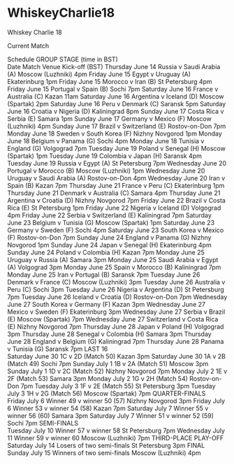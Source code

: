 # WhiskeyCharlie18
Whiskey Charlie 18

Current Match



Schedule
GROUP STAGE		(time in BST) 	
Date	              Match	                              Venue	              Kick-off (BST)
Thursday June 14	  Russia v Saudi Arabia (A)	          Moscow (Luzhniki)	  4pm
Friday June 15	    Egypt v Uruguay (A)	                Ekaterinburg	      1pm
Friday June 15	    Morocco v Iran (B)	 St Petersburg	 4pm
Friday June 15	    Portugal v Spain (B)	 Sochi	 7pm
Saturday June 16	  France v Australia (C)	 Kazan	 11am
Saturday June 16	  Argentina v Iceland (D)	 Moscow (Spartak)	 2pm
Saturday June 16	 Peru v Denmark (C)	 Saransk	 5pm
Saturday June 16	 Croatia v Nigeria (D)	 Kaliningrad	 8pm
Sunday June 17	 Costa Rica v Serbia (E)	 Samara	 1pm
Sunday June 17	 Germany v Mexico (F)	 Moscow (Luzhniki)	 4pm
Sunday June 17	 Brazil v Switzerland (E)	 Rostov-on-Don	 7pm
Monday June 18	 Sweden v South Korea (F)	 Nizhny Novgorod	 1pm
Monday June 18	 Belgium v Panama (G)	 Sochi	 4pm
Monday June 18	 Tunisia v England (G)	 Volgograd	 7pm
Tuesday June 19	 Poland v Senegal (H)	 Moscow (Spartak)	 1pm
Tuesday June 19	 Colombia v Japan (H)	 Saransk	 4pm
Tuesday June 19	 Russia v Egypt (A)	 St Petersburg	 7pm
Wednesday June 20	 Portugal v Morocco (B)	 Moscow (Luzhniki)	 1pm
Wednesday June 20	 Uruguay v Saudi Arabia (A)	 Rostov-on-Don	 4pm
Wednesday June 20	 Iran v Spain (B)	 Kazan	 7pm
Thursday June 21	 France v Peru (C)	 Ekaterinburg	 1pm
Thursday June 21	 Denmark v Australia (C)	 Samara	 4pm
Thursday June 21	 Argentina v Croatia (D)	 Nizhny Novgorod	 7pm
Friday June 22	 Brazil v Costa Rica (E)	 St Petersburg	 1pm
Friday June 22	 Nigeria v Iceland (D)	 Volgograd	 4pm
Friday June 22	 Serbia v Switzerland (E)	 Kaliningrad	 7pm
Saturday June 23	 Belgium v Tunisia (G)	 Moscow (Spartak)	 1pm
Saturday June 23	 Germany v Sweden (F)	 Sochi	 4pm
Saturday June 23	 South Korea v Mexico (F)	 Rostov-on-Don	 7pm
Sunday June 24	 England v Panama (G)	 Nizhny Novgorod	 1pm
Sunday June 24	 Japan v Senegal (H)	 Ekaterinburg	 4pm
Sunday June 24	 Poland v Colombia (H)	 Kazan	 7pm
Monday June 25	 Uruguay v Russia (A)	 Samara	 3pm
Monday June 25	 Saudi Arabia v Egypt (A)	 Volgograd	 3pm
Monday June 25	 Spain v Morocco (B)	 Kaliningrad	 7pm
Monday June 25	 Iran v Portugal (B)	 Saransk	 7pm
Tuesday June 26	 Denmark v France (C)	 Moscow (Luzhniki)	 3pm
Tuesday June 26	 Australia v Peru (C)	 Sochi	 3pm
Tuesday June 26	 Nigeria v Argentina (D)	 St Petersburg	 7pm
Tuesday June 26	 Iceland v Croatia (D)	 Rostov-on-Don	 7pm
Wednesday June 27	 South Korea v Germany (F)	 Kazan	 3pm
Wednesday June 27	 Mexico v Sweden (F)	 Ekaterinburg	 3pm
Wednesday June 27	 Serbia v Brazil (E)	 Moscow (Spartak)	 7pm
Wednesday June 27	 Switzerland v Costa Rica (E)	 Nizhny Novgorod	 7pm
Thursday June 28	 Japan v Poland (H)	 Volgograd	 3pm
Thursday June 28	 Senegal v Colombia (H)	 Samara	 3pm
Thursday June 28	 England v Belgium (G)	 Kaliningrad	 7pm
Thursday June 28	 Panama v Tunisia (G)	 Saransk	 7pm
LAST 16			
Saturday June 30	 1C v 2D (Match 50)	Kazan	 3pm
Saturday June 30	 1A v 2B (Match 49)	Sochi	 7pm
Sunday July 1	 1B v 2A (Match 51)	Moscow	 3pm
Sunday July 1	 1D v 2C (Match 52)	Nizhny Novgorod	 7pm
Monday July 2	 1E v 2F (Match 53)	Samara	 3pm
Monday July 2	 1G v 2H (Match 54)	Rostov-on-Don	 7pm
Tuesday July 3	 1F v 2E (Match 55)	St Petersburg	 3pm
Tuesday July 3	 1H v 2G (Match 56)	Moscow (Spartak)	 7pm
QUARTER-FINALS			
Friday July 6	 Winner 49 v winner 50 (57)	 Nizhny Novgorod	 3pm
Friday July 6	 Winner 53 v winner 54 (58)	 Kazan	 7pm
Saturday July 7	 Winner 55 v winner 56 (60)	 Samara	 3pm
Saturday July 7	 Winner 51 v winner 52 (59)	 Sochi	 7pm
SEMI-FINALS			
Tuesday July 10	 Winner 57 v winner 58	 St Petersburg	 7pm
Wednesday July 11	 Winner 59 v winner 60	 Moscow (Luzhniki)	 7pm
THIRD-PLACE PLAY-OFF			
Saturday July 14	Losers of two semi-finals	 St Petersburg	 3pm
FINAL			
Sunday July 15	Winners of two semi-finals	 Moscow (Luzhniki)	 4pm
